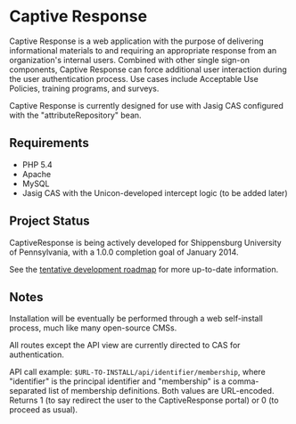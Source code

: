 Captive Response
===============

Captive Response is a web application with the purpose of delivering informational materials to and requiring an appropriate response from an organization's internal users. Combined with other single sign-on components, Captive Response can force additional user interaction during the user authentication process. Use cases include Acceptable Use Policies, training programs, and surveys.

Captive Response is currently designed for use with Jasig CAS configured with the "attributeRepository" bean.

Requirements
-------------------------
+  PHP 5.4
+  Apache
+  MySQL
+  Jasig CAS with the Unicon-developed intercept logic (to be added later)

Project Status
-------------------------
CaptiveResponse is being actively developed for Shippensburg University of Pennsylvania, with a 1.0.0 completion goal of January 2014.

See the [tentative development roadmap](https://github.com/bemosior/CaptiveResponse/wiki/Development-Roadmap) for more up-to-date information.

Notes
-------------------------
Installation will be eventually be performed through a web self-install process, much like many open-source CMSs. 

All routes except the API view are currently directed to CAS for authentication.

API call example:
```$URL-TO-INSTALL/api/identifier/membership```, where "identifier" is the principal identifier and "membership" is a comma-separated list of membership definitions. Both values are URL-encoded. Returns 1 (to say redirect the user to the CaptiveResponse portal) or 0 (to proceed as usual).
